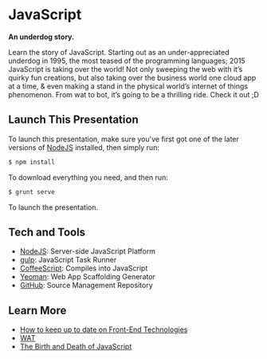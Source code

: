 # JavaScript
**An underdog story.**

Learn the story of JavaScript. Starting out as an under-appreciated underdog in 1995, the most teased of the programming languages; 2015 JavaScript is taking over the world! Not only sweeping the web with it’s quirky fun creations, but also taking over the business world one cloud app at a time, & even making a stand in the physical world’s internet of things phenomenon. From wat to bot, it’s going to be a thrilling ride. Check it out ;D

## Launch This Presentation
To launch this presentation, make sure you've first got one of the later versions of [NodeJS](https://nodejs.org/) installed, then simply run:

```bash
$ npm install
```
To download everything you need, and then run:

```bash
$ grunt serve
```
To launch the presentation.

## Tech and Tools

- [NodeJS](https://nodejs.org/): Server-side JavaScript Platform
- [gulp](http://gulpjs.com/): JavaScript Task Runner
- [CoffeeScript](http://coffeescript.org/): Compiles into JavaScript
- [Yeoman](http://yeoman.io/): Web App Scaffolding Generator
- [GitHub](github.com): Source Management Repository

## Learn More
- [How to keep up to date on Front-End Technologies](http://uptodate.frontendrescue.org/)
- [WAT](https://www.destroyallsoftware.com/talks/wat)
- [The Birth and Death of JavaScript](https://www.destroyallsoftware.com/talks/the-birth-and-death-of-javascript)